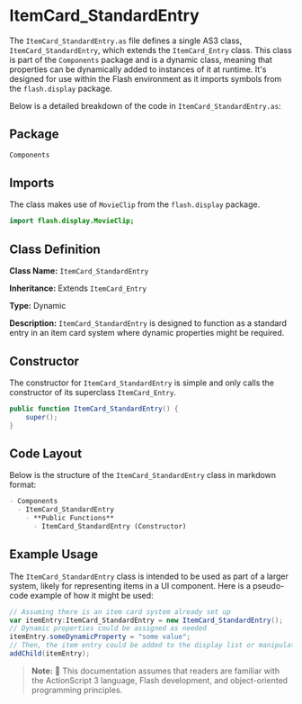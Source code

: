 ---
---
# ItemCard_StandardEntry
The `ItemCard_StandardEntry.as` file defines a single AS3 class, `ItemCard_StandardEntry`, which extends the `ItemCard_Entry` class.
This class is part of the `Components` package and is a dynamic class, meaning that properties can be dynamically added to instances of it at runtime.
It's designed for use within the Flash environment as it imports symbols from the `flash.display` package.

Below is a detailed breakdown of the code in `ItemCard_StandardEntry.as`:

## Package
```markdown
Components
```

## Imports
The class makes use of `MovieClip` from the `flash.display` package.

```actionscript
import flash.display.MovieClip;
```

## Class Definition

**Class Name:** `ItemCard_StandardEntry`

**Inheritance:** Extends `ItemCard_Entry`

**Type:** Dynamic

**Description:** `ItemCard_StandardEntry` is designed to function as a standard entry in an item card system where dynamic properties might be required.

## Constructor

The constructor for `ItemCard_StandardEntry` is simple and only calls the constructor of its superclass `ItemCard_Entry`.

```actionscript
public function ItemCard_StandardEntry() {
    super();
}
```

## Code Layout
Below is the structure of the `ItemCard_StandardEntry` class in markdown format:

```markdown
- Components
  - ItemCard_StandardEntry
    - **Public Functions**
      - ItemCard_StandardEntry (Constructor)
```

## Example Usage

The `ItemCard_StandardEntry` class is intended to be used as part of a larger system, likely for representing items in a UI component. Here is a pseudo-code example of how it might be used:

```actionscript
// Assuming there is an item card system already set up
var itemEntry:ItemCard_StandardEntry = new ItemCard_StandardEntry();
// Dynamic properties could be assigned as needed
itemEntry.someDynamicProperty = "some value";
// Then, the item entry could be added to the display list or manipulated further
addChild(itemEntry);
```

> **Note:** 📝 This documentation assumes that readers are familiar with the ActionScript 3 language, Flash development, and object-oriented programming principles.
